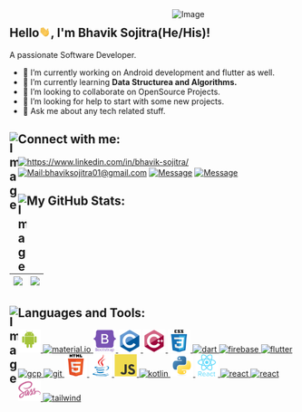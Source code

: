 <img width="43%" align="right" alt="Image" src= "https://user-images.githubusercontent.com/75220689/154412092-3327ce3d-1806-420b-98ef-b3f1e1a38dc4.svg" />

## Hello<img src="https://raw.githubusercontent.com/ABSphreak/ABSphreak/master/gifs/Hi.gif" width="20px">, I'm Bhavik Sojitra(He/His)!
A passionate Software Developer.

- 🔭 I’m currently working on Android development and flutter as well.
- 🌱 I’m currently learning **Data Structurea and Algorithms.**
- 👯 I’m looking to collaborate on OpenSource Projects.
- 🤔 I’m looking for help to start with some new projects.
- 💬 Ask me about any tech related stuff.

## <img width="3%" align="left" alt="Image" src= "https://img.icons8.com/color/2x/omnichannel--v2.gif" />Connect with me:
<p align="left">
<a href="https://www.linkedin.com/in/bhavik-sojitra/" target="blank"><img align="center" src="https://raw.githubusercontent.com/rahuldkjain/github-profile-readme-generator/master/src/images/icons/Social/linked-in-alt.svg" alt="https://www.linkedin.com/in/bhavik-sojitra/" height="30" width="40" /></a>
  <a href="mailto:bhaviksojitra01@gmail.com" target="blank"><img align="center" src="https://cdn-icons.flaticon.com/png/512/3059/premium/3059989.png?token=exp=1643096150~hmac=34c6bae94ae5ccedfbebcb170b02ed3c" alt="Mail:bhaviksojitra01@gmail.com" height="40" width="40" /></a>
  <a href="https://bhavik-sojitra.web.app/contact.html" target="blank"><img align="center" src="https://user-images.githubusercontent.com/75220689/154408786-9e385d6a-87b5-43ab-8dff-5a2463f12590.png" alt="Message" height="40" width="40" /></a>
  <a href="https://bhaviksojitra.bio.link/" target="blank"><img align="center" src="https://user-images.githubusercontent.com/75220689/154409333-7903a1c3-5803-4076-8921-e23895f9532b.png" alt="Message" height="40" width="40" /></a>
</p>

## <img width="3%" align="left" alt="Image" src= "https://img.icons8.com/color/2x/bar-chart--v2.gif" />My GitHub Stats:

<img src="https://github-readme-stats.vercel.app/api?username=BhavikSojitra&show_icons=true&theme=tokyonight"/>|<img src="https://github-readme-streak-stats.herokuapp.com/?user=BhavikSojitra&theme=algolia"/>|
|---|---|

## <img width="3%" align="left" alt="Image" src= "https://img.icons8.com/ios/2x/home-office--v2.gif" />Languages and Tools:
<p align="left"> 
  <a href="https://developer.android.com" target="_blank"> <img src="https://raw.githubusercontent.com/devicons/devicon/master/icons/android/android-original-wordmark.svg" alt="android" width="40" height="40"/> </a> 
  <a href="https://material.io/" target="_blank"> <img src="https://upload.wikimedia.org/wikipedia/commons/thumb/c/c7/Google_Material_Design_Logo.svg/768px-Google_Material_Design_Logo.svg.png" alt="material.io" width="40" height="40"/> </a> 
  <a href="https://getbootstrap.com" target="_blank"> <img src="https://raw.githubusercontent.com/devicons/devicon/master/icons/bootstrap/bootstrap-plain-wordmark.svg" alt="bootstrap" width="40" height="40"/> </a> 
  <a href="https://www.cprogramming.com/" target="_blank"> <img src="https://raw.githubusercontent.com/devicons/devicon/master/icons/c/c-original.svg" alt="c" width="40" height="40"/> </a> 
  <a href="https://www.w3schools.com/cpp/" target="_blank"> <img src="https://raw.githubusercontent.com/devicons/devicon/master/icons/cplusplus/cplusplus-original.svg" alt="cplusplus" width="40" height="40"/> </a> 
  <a href="https://www.w3schools.com/css/" target="_blank"> <img src="https://raw.githubusercontent.com/devicons/devicon/master/icons/css3/css3-original-wordmark.svg" alt="css3" width="40" height="40"/> </a> 
  <a href="https://dart.dev" target="_blank"> <img src="https://www.vectorlogo.zone/logos/dartlang/dartlang-icon.svg" alt="dart" width="40" height="40"/> </a> 
  <a href="https://firebase.google.com/" target="_blank"> <img src="https://www.vectorlogo.zone/logos/firebase/firebase-icon.svg" alt="firebase" width="40" height="40"/> 
  </a> <a href="https://flutter.dev" target="_blank"> <img src="https://www.vectorlogo.zone/logos/flutterio/flutterio-icon.svg" alt="flutter" width="40" height="40"/> </a> 
  <a href="https://cloud.google.com" target="_blank"> <img src="https://www.vectorlogo.zone/logos/google_cloud/google_cloud-icon.svg" alt="gcp" width="40" height="40"/> </a> 
  <a href="https://git-scm.com/" target="_blank"> <img src="https://www.vectorlogo.zone/logos/git-scm/git-scm-icon.svg" alt="git" width="40" height="40"/> </a> 
  <a href="https://www.w3.org/html/" target="_blank"> <img src="https://raw.githubusercontent.com/devicons/devicon/master/icons/html5/html5-original-wordmark.svg" alt="html5" width="40" height="40"/> </a> 
  <a href="https://www.java.com" target="_blank"> <img src="https://raw.githubusercontent.com/devicons/devicon/master/icons/java/java-original.svg" alt="java" width="40" height="40"/> </a> 
  <a href="https://developer.mozilla.org/en-US/docs/Web/JavaScript" target="_blank"> <img src="https://raw.githubusercontent.com/devicons/devicon/master/icons/javascript/javascript-original.svg" alt="javascript" width="40" height="40"/> </a> 
  <a href="https://kotlinlang.org" target="_blank"> <img src="https://www.vectorlogo.zone/logos/kotlinlang/kotlinlang-icon.svg" alt="kotlin" width="40" height="40"/> </a> 
  <a href="https://www.python.org" target="_blank"> <img src="https://raw.githubusercontent.com/devicons/devicon/master/icons/python/python-original.svg" alt="python" width="40" height="40"/> </a> 
  <a href="https://reactjs.org/" target="_blank"> <img src="https://raw.githubusercontent.com/devicons/devicon/master/icons/react/react-original-wordmark.svg" alt="react" width="40" height="40"/> </a>
  <a href="https://redux.js.org/" target="_blank"> <img src="https://cdn.worldvectorlogo.com/logos/redux.svg" alt="react" width="40" height="40"/> </a> 
  <a href="https://material-ui.com/" target="_blank"> <img src="https://cdn.worldvectorlogo.com/logos/material-ui-1.svg" alt="react" width="40" height="40"/> </a> 
  <a href="https://sass-lang.com" target="_blank" rel="noreferrer"> <img src="https://raw.githubusercontent.com/devicons/devicon/master/icons/sass/sass-original.svg" alt="sass" width="40" height="40"/> </a> 
  <a href="https://tailwindcss.com/" target="_blank" rel="noreferrer"> <img src="https://www.vectorlogo.zone/logos/tailwindcss/tailwindcss-icon.svg" alt="tailwind" width="40" height="40"/> </a>
</p>
